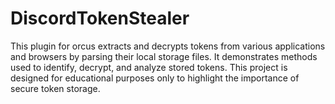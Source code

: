 # DiscordTokenStealer
This plugin for orcus extracts and decrypts tokens from various applications and browsers by parsing their local storage files. It demonstrates methods used to identify, decrypt, and analyze stored tokens. This project is designed for educational purposes only to highlight the importance of secure token storage.
